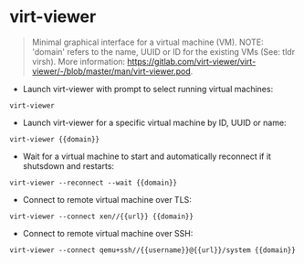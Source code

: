 # virt-viewer

> Minimal graphical interface for a virtual machine (VM).
> NOTE: 'domain' refers to the name, UUID or ID for the existing VMs (See: tldr virsh).
> More information: <https://gitlab.com/virt-viewer/virt-viewer/-/blob/master/man/virt-viewer.pod>.

- Launch virt-viewer with prompt to select running virtual machines:

`virt-viewer`

- Launch virt-viewer for a specific virtual machine by ID, UUID or name:

`virt-viewer {{domain}}`

- Wait for a virtual machine to start and automatically reconnect if it shutsdown and restarts:

`virt-viewer --reconnect --wait {{domain}}`

- Connect to remote virtual machine over TLS:

`virt-viewer --connect xen//{{url}} {{domain}}`

- Connect to remote virtual machine over SSH:

`virt-viewer --connect qemu+ssh//{{username}}@{{url}}/system {{domain}}`
